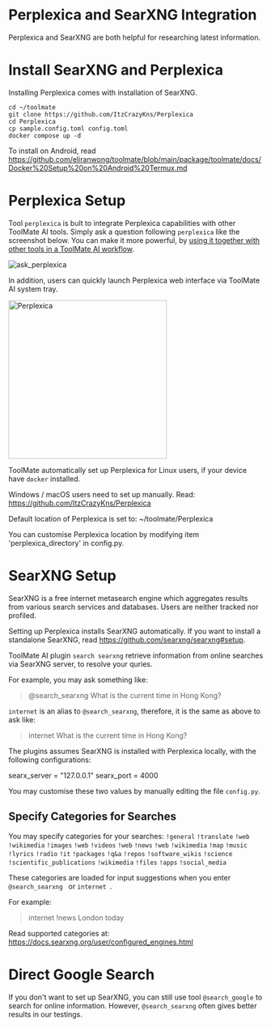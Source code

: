 # Perplexica and SearXNG Integration

Perplexica and SearXNG are both helpful for researching latest information.

# Install SearXNG and Perplexica

Installing Perplexica comes with installation of SearXNG.

```
cd ~/toolmate
git clone https://github.com/ItzCrazyKns/Perplexica
cd Perplexica
cp sample.config.toml config.toml
docker compose up -d
```

To install on Android, read https://github.com/eliranwong/toolmate/blob/main/package/toolmate/docs/Docker%20Setup%20on%20Android%20Termux.md

# Perplexica Setup

Tool `perplexica` is bult to integrate Perplexica capabilities with other ToolMate AI tools.  Simply ask a question following `perplexica` like the screenshot below.  You can make it more powerful, by [using it together with other tools in a ToolMate AI workflow](https://github.com/eliranwong/toolmate/blob/main/package/toolmate/docs/Running%20Multiple%20Tools%20in%20One%20Go.md).

![ask_perplexica](https://github.com/user-attachments/assets/95e60cfc-5649-42ae-afe1-665d9211ddc2)

In addition, users can quickly launch Perplexica web interface via ToolMate AI system tray.

<img width="313" alt="Perplexica" src="https://github.com/eliranwong/toolmate/assets/25262722/bb1651f4-0321-4f9a-9e4a-c2f113021736">

ToolMate automatically set up Perplexica for Linux users, if your device have `docker` installed.

Windows / macOS users need to set up manually. Read: https://github.com/ItzCrazyKns/Perplexica

Default location of Perplexica is set to: ~/toolmate/Perplexica

You can customise Perplexica location by modifying item 'perplexica_directory' in config.py.

# SearXNG Setup

SearXNG is a free internet metasearch engine which aggregates results from various search services and databases. Users are neither tracked nor profiled.

Setting up Perplexica installs SearXNG automatically.  If you want to install a standalone SearXNG, read https://github.com/searxng/searxng#setup.

ToolMate AI plugin `search searxng` retrieve information from online searches via SearXNG server, to resolve your quries.

For example, you may ask something like:

> @search_searxng What is the current time in Hong Kong?

`internet` is an alias to `@search_searxng`, therefore, it is the same as above to ask like:

> internet What is the current time in Hong Kong?

The plugins assumes SearXNG is installed with Perplexica locally, with the following configurations:

searx_server = "127.0.0.1"
searx_port = 4000

You may customise these two values by manually editing the file `config.py`.

## Specify Categories for Searches

You may specify categories for your searches: `!general` `!translate` `!web` `!wikimedia` `!images` `!web` `!videos` `!web` `!news` `!web` `!wikimedia` `!map` `!music` `!lyrics` `!radio` `!it` `!packages` `!q&a` `!repos` `!software_wikis` `!science` `!scientific_publications` `!wikimedia` `!files` `!apps` `!social_media`

These categories are loaded for input suggestions when you enter `@search_searxng ` or `internet `.

For example:

> internet !news London today

Read supported categories at: https://docs.searxng.org/user/configured_engines.html

# Direct Google Search

If you don't want to set up SearXNG, you can still use tool `@search_google` to search for online information.  However, `@search_searxng` often gives better results in our testings.